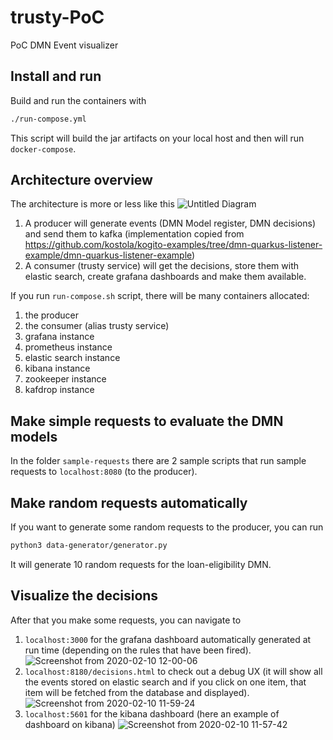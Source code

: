 # trusty-PoC
PoC DMN Event visualizer

## Install and run
Build and run the containers with 
```bash
./run-compose.yml
```
This script will build the jar artifacts on your local host and then will run `docker-compose`. 

## Architecture overview
The architecture is more or less like this 
![Untitled Diagram](https://user-images.githubusercontent.com/18282531/74157580-ce29e680-4c18-11ea-8d59-36c203389cff.jpg)

1) A producer will generate events (DMN Model register, DMN decisions) and send them to kafka (implementation copied from https://github.com/kostola/kogito-examples/tree/dmn-quarkus-listener-example/dmn-quarkus-listener-example)
2) A consumer (trusty service) will get the decisions, store them with elastic search, create grafana dashboards and make them available.

If you run `run-compose.sh` script, there will be many containers allocated: 
1) the producer
2) the consumer (alias trusty service)
3) grafana instance
4) prometheus instance
6) elastic search instance
7) kibana instance 
8) zookeeper instance
9) kafdrop instance

## Make simple requests to evaluate the DMN models
In the folder `sample-requests` there are 2 sample scripts that run sample requests to `localhost:8080` (to the producer). 

## Make random requests automatically
If you want to generate some random requests to the producer, you can run 
```bash
python3 data-generator/generator.py
```
It will generate 10 random requests for the loan-eligibility DMN.

## Visualize the decisions
After that you make some requests, you can navigate to 
1) `localhost:3000` for the grafana dashboard automatically generated at run time (depending on the rules that have been fired). 
![Screenshot from 2020-02-10 12-00-06](https://user-images.githubusercontent.com/18282531/74144370-e68c0800-4bfc-11ea-9217-8c98f305bc2f.png)
2) `localhost:8180/decisions.html` to check out a debug UX (it will show all the events stored on elastic search and if you click on one item, that item will be fetched from the database and displayed).
![Screenshot from 2020-02-10 11-59-24](https://user-images.githubusercontent.com/18282531/74144316-cf4d1a80-4bfc-11ea-9228-26656667f464.png)
3) `localhost:5601` for the kibana dashboard (here an example of dashboard on kibana)
![Screenshot from 2020-02-10 11-57-42](https://user-images.githubusercontent.com/18282531/74144245-ac226b00-4bfc-11ea-9dc9-16de809b0e02.png)

